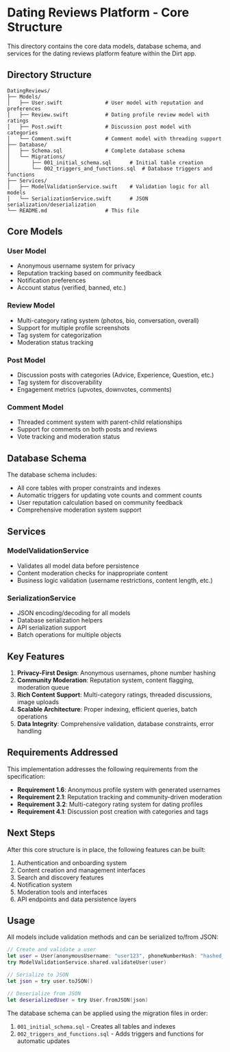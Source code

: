 # Dating Reviews Platform - Core Structure

This directory contains the core data models, database schema, and services for the dating reviews platform feature within the Dirt app.

## Directory Structure

```
DatingReviews/
├── Models/
│   ├── User.swift              # User model with reputation and preferences
│   ├── Review.swift            # Dating profile review model with ratings
│   ├── Post.swift              # Discussion post model with categories
│   └── Comment.swift           # Comment model with threading support
├── Database/
│   ├── Schema.sql              # Complete database schema
│   └── Migrations/
│       ├── 001_initial_schema.sql      # Initial table creation
│       └── 002_triggers_and_functions.sql  # Database triggers and functions
├── Services/
│   ├── ModelValidationService.swift    # Validation logic for all models
│   └── SerializationService.swift      # JSON serialization/deserialization
└── README.md                   # This file
```

## Core Models

### User Model
- Anonymous username system for privacy
- Reputation tracking based on community feedback
- Notification preferences
- Account status (verified, banned, etc.)

### Review Model
- Multi-category rating system (photos, bio, conversation, overall)
- Support for multiple profile screenshots
- Tag system for categorization
- Moderation status tracking

### Post Model
- Discussion posts with categories (Advice, Experience, Question, etc.)
- Tag system for discoverability
- Engagement metrics (upvotes, downvotes, comments)

### Comment Model
- Threaded comment system with parent-child relationships
- Support for comments on both posts and reviews
- Vote tracking and moderation status

## Database Schema

The database schema includes:
- All core tables with proper constraints and indexes
- Automatic triggers for updating vote counts and comment counts
- User reputation calculation based on community feedback
- Comprehensive moderation system support

## Services

### ModelValidationService
- Validates all model data before persistence
- Content moderation checks for inappropriate content
- Business logic validation (username restrictions, content length, etc.)

### SerializationService
- JSON encoding/decoding for all models
- Database serialization helpers
- API serialization support
- Batch operations for multiple objects

## Key Features

1. **Privacy-First Design**: Anonymous usernames, phone number hashing
2. **Community Moderation**: Reputation system, content flagging, moderation queue
3. **Rich Content Support**: Multi-category ratings, threaded discussions, image uploads
4. **Scalable Architecture**: Proper indexing, efficient queries, batch operations
5. **Data Integrity**: Comprehensive validation, database constraints, error handling

## Requirements Addressed

This implementation addresses the following requirements from the specification:

- **Requirement 1.6**: Anonymous profile system with generated usernames
- **Requirement 2.1**: Reputation tracking and community-driven moderation
- **Requirement 3.2**: Multi-category rating system for dating profiles
- **Requirement 4.1**: Discussion post creation with categories and tags

## Next Steps

After this core structure is in place, the following features can be built:

1. Authentication and onboarding system
2. Content creation and management interfaces
3. Search and discovery features
4. Notification system
5. Moderation tools and interfaces
6. API endpoints and data persistence layers

## Usage

All models include validation methods and can be serialized to/from JSON:

```swift
// Create and validate a user
let user = User(anonymousUsername: "user123", phoneNumberHash: "hashed_phone")
try ModelValidationService.shared.validateUser(user)

// Serialize to JSON
let json = try user.toJSON()

// Deserialize from JSON
let deserializedUser = try User.fromJSON(json)
```

The database schema can be applied using the migration files in order:
1. `001_initial_schema.sql` - Creates all tables and indexes
2. `002_triggers_and_functions.sql` - Adds triggers and functions for automatic updates